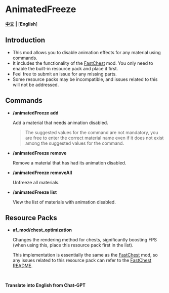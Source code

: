 # AnimatedFreeze

[**中文**](README.md) **|** [**English**]

## Introduction

- This mod allows you to disable animation effects for any material using commands.
- It includes the functionality of the [FastChest](https://github.com/FakeDomi/FastChest) mod. You only need to enable the built-in resource pack and place it first.
- Feel free to submit an issue for any missing parts.
- Some resource packs may be incompatible, and issues related to this will not be addressed.

## Commands

- **/animatedFreeze add <Material Name>**

  Add a material that needs animation disabled.

  > The suggested values for the command are not mandatory, you are free to enter the correct material name even if it does not exist among the suggested values for the command.

- **/animatedFreeze remove <Material Name>**

  Remove a material that has had its animation disabled.

- **/animatedFreeze removeAll**

  Unfreeze all materials.

- **/animatedFreeze list**

  View the list of materials with animation disabled.



## Resource Packs

- **af_mod/chest_optimization**

  Changes the rendering method for chests, significantly boosting FPS (when using this, place this resource pack first in the list).

  This implementation is essentially the same as the [FastChest](https://github.com/FakeDomi/FastChest) mod, so any issues related to this resource pack can refer to the [FastChest README](https://github.com/FakeDomi/FastChest/blob/master/README.md).

&emsp;

**Translate into English from Chat-GPT**